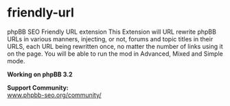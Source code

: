 # friendly-url
phpBB SEO Friendly URL extension
This Extension will URL rewrite phpBB URLs in various manners, injecting, or not, forums and topic titles in their URLS, each URL being rewritten once, no matter the number of links using it on the page.
You will be able to run the mod in Advanced, Mixed and Simple mode.

<b>Working on phpBB 3.2</b>

<b>Support Community:</b>
<br /> www.phpbb-seo.org/community/
